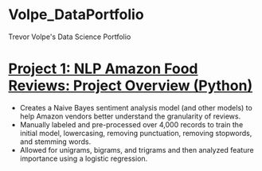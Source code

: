 # Volpe_DataPortfolio
Trevor Volpe's Data Science Portfolio

# [Project 1: NLP Amazon Food Reviews: Project Overview (Python)](https://github.com/tvolps/Volpe_NLP_Amazon)
* Creates a Naive Bayes sentiment analysis model (and other models) to help Amazon vendors better understand the granularity of reviews. 
* Manually labeled and pre-processed over 4,000 records to train the initial model, lowercasing, removing punctuation, removing stopwords, and stemming words. 
* Allowed for unigrams, bigrams, and trigrams and then analyzed feature importance using a logistic regression.
